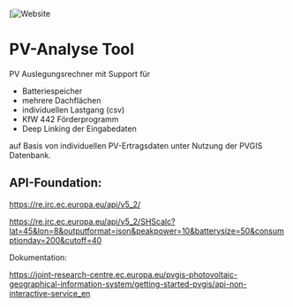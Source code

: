 [![Website](https://pvgis.sunny5.de)

# PV-Analyse Tool
PV Auslegungsrechner mit Support für

  - Batteriespeicher
  - mehrere Dachflächen
  - individuellen Lastgang (csv)
  - KfW 442 Förderprogramm
  - Deep Linking der Eingabedaten
    
auf Basis von individuellen PV-Ertragsdaten unter Nutzung der PVGIS Datenbank.


## API-Foundation:
https://re.jrc.ec.europa.eu/api/v5_2/

https://re.jrc.ec.europa.eu/api/v5_2/SHScalc?lat=45&lon=8&outputformat=json&peakpower=10&batterysize=50&consumptionday=200&cutoff=40

Dokumentation:

https://joint-research-centre.ec.europa.eu/pvgis-photovoltaic-geographical-information-system/getting-started-pvgis/api-non-interactive-service_en
